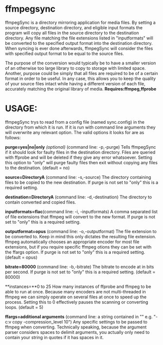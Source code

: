 # ffmpegsync
ffmpegSync is a directory mirroring application for media files. By setting a source directory, destination directory, and eligible input formats the program will copy all files in the source directory to the destination directory. Any file matching the file extensions listed in "inputformats" will be converted to the specified output format into the destination directory. When syncing is ever done afterwards, ffmpegSync will consider the files with specified output format to be equal to the source files.

The purpose of the conversion would typically be to have a smaller version of an otherwise too large library to copy to storage with limited space. Another, purpose could be simply that all files are required to be of a certain format in order to be useful. In any case, this allows you to keep the quality of your source files intact while having a different version of each file, accurately matching the original library of media.
**Requires:ffmpeg,ffprobe**

# USAGE:

ffmpegSync trys to read from a config file (named sync.config) in the directory from which it is run. If it is run with command line arguments they will overwrite any relevant option.
The valid options it looks for are as follows:

**purge=yes|no|only** *(optional)* (command line: -p,-purge)
Tells ffmpegSync if it should look for faulty files in the destination directory. Files are queried with ffprobe and will be deleted if they give any error whatsoever. Setting this option to "only" will purge faulty files then exit without copying any files to the destination. (default = no)

**source=DirectoryA** (command line: -s,-source)
The directory containing files to be copied to the new destination. If purge is not set to "only" this is a required setting.

**destination=DirectoryA** (command line: -d,-destination)
The directory to contain converted and copied files.

**inputformats=flac**(command line: -i, -inputformats)
A comma separated list of file extensions that ffmpeg will convert to the new format. If purge is not set to "only" this is a required setting.

**outputformat=opus** (command line: -o,-outputformat)
The file extension to be converted to. Keep in mind this only dictates the resulting file extension. ffmpeg automatically chooses an appropriate encoder for most file extensions, but if you require specific ffmpeg otions they can be set with the ffargs option. If purge is not set to "only" this is a required setting. (default = opus)

**bitrate=80000** (command line: -b,-bitrate)
The bitrate to encode at in bits per second. If purge is not set to "only" this is a required setting. (default = 80000)

**instances=**0 to 25
How many instances of ffprobe and ffmpeg to be able to run at once. Because many encoders are not multi-threaded in ffmpeg we can simply operate on several files at once to speed up the process. Setting this to 0 effectively pauses the scanning or converting loops. (default = 5)

**ffargs=additional arguments** (command line: a string contained in "" e.g. "-c:v copy -compression_level 10")
Any specific settings to be passed to ffmpeg when converting. Technically speaking, because the argument parser considers spaces to delimit arguments, you actually only need to contain your string in quotes if it has spaces in it.
